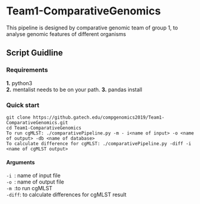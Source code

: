 # Team1-ComparativeGenomics
This pipeline is designed by comparative genomic team of group 1, to analyse genomic features of different organisms <br />
## Script Guidline
### Requirements
**1.** python3  <br />
**2.** mentalist needs to be on your path.
**3.** pandas install <br /> 
### Quick start
~~~~
git clone https://github.gatech.edu/compgenomics2019/Team1-ComparativeGenomics.git
cd Team1-ComparativeGenomics 
To run cgMLST: ./comparativePipeline.py -m - i<name of input> -o <name of output> -db <name of database>
To calculate difference for cgMLST: ./comparativePipeline.py -diff -i <name of cgMLST output>
~~~~
#### Arguments
`-i `: name of input file <br />
`-o `: name of output file <br />
`-m `:to run cgMLST <br />
`-diff`: to calculate differences for cgMLST result<br />
